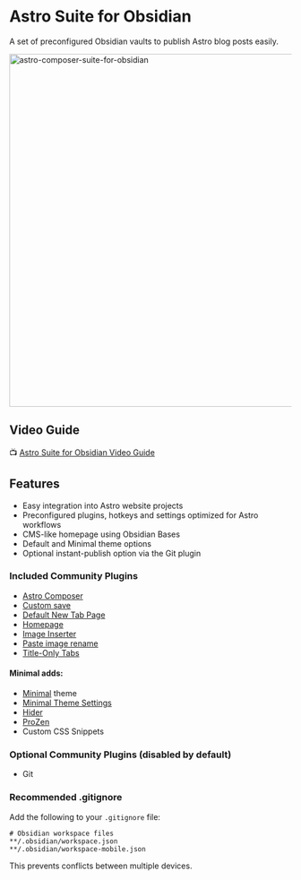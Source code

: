 # Astro Suite for Obsidian
A set of preconfigured Obsidian vaults to publish Astro blog posts easily.

<img width="1200" height="630" alt="astro-composer-suite-for-obsidian" src="https://github.com/user-attachments/assets/c006e78e-01c7-401d-a2cf-f6f4a653723c" />

## Video Guide

📺 [Astro Suite for Obsidian Video Guide](https://youtu.be/ZhizarvwLnU)

## Features 

- Easy integration into Astro website projects
- Preconfigured plugins, hotkeys and settings optimized for Astro workflows
- CMS-like homepage using Obsidian Bases
- Default and Minimal theme options
- Optional instant-publish option via the Git plugin

### Included Community Plugins
- [Astro Composer](https://github.com/davidvkimball/obsidian-astro-composer)
- [Custom save](https://obsidian.md/plugins?id=custom-save)
- [Default New Tab Page](https://obsidian.md/plugins?id=new-tab-default-page)
- [Homepage](https://obsidian.md/plugins?id=homepage)
- [Image Inserter](https://obsidian.md/plugins?id=insert-unsplash-image)
- [Paste image rename](https://obsidian.md/plugins?id=obsidian-paste-image-rename)
- [Title-Only Tabs](https://obsidian.md/plugins?id=title-only-tab)

#### Minimal adds: 

- [Minimal](https://github.com/kepano/obsidian-minimal) theme
- [Minimal Theme Settings](https://obsidian.md/plugins?id=obsidian-minimal-settings)
- [Hider](https://obsidian.md/plugins?id=obsidian-hider)
- [ProZen](https://obsidian.md/plugins?id=obsidian-prozen)
- Custom CSS Snippets

### Optional Community Plugins (disabled by default)

- Git

### Recommended .gitignore

Add the following to your `.gitignore` file:
```
# Obsidian workspace files
**/.obsidian/workspace.json
**/.obsidian/workspace-mobile.json
```
This prevents conflicts between multiple devices.
